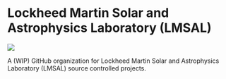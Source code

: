 # Lockheed Martin Solar and Astrophysics Laboratory (LMSAL)

![](https://www.lmsal.com/images/logo_sal.gif)

A (WIP) GitHub organization for Lockheed Martin Solar and Astrophysics Laboratory (LMSAL) source controlled projects.
